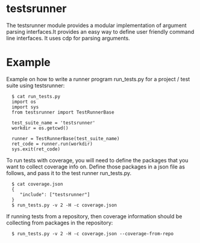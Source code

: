 # testsrunner

The testsrunner module provides a modular implementation of argument parsing interfaces.It provides an easy way to define user friendly command line interfaces. It uses cdp for parsing arguments.

# Example
Example on how to write a runner program run_tests.py for a project / test suite
using testsrunner:
```
  $ cat run_tests.py
  import os
  import sys
  from testsrunner import TestRunnerBase

  test_suite_name = 'testsrunner'
  workdir = os.getcwd()

  runner = TestRunnerBase(test_suite_name)
  ret_code = runner.run(workdir)
  sys.exit(ret_code)
```
To run tests with coverage, you will need to define the packages that you want to collect coverage info on. Define those packages in a json file as follows, and pass it to the test runner run_tests.py.
```
  $ cat coverage.json
  {
     "include": ["testsrunner"]
  }
  $ run_tests.py -v 2 -H -c coverage.json
```
If running tests from a repository, then coverage information should be collecting from packages in the repository:
```
  $ run_tests.py -v 2 -H -c coverage.json --coverage-from-repo
```
